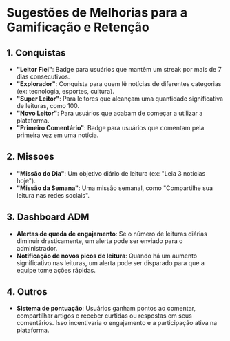 # Sugestões de Melhorias para a Gamificação e Retenção

## 1. **Conquistas**

- **"Leitor Fiel"**: Badge para usuários que mantêm um streak por mais de 7 dias consecutivos.
- **"Explorador"**: Conquista para quem lê notícias de diferentes categorias (ex: tecnologia, esportes, cultura).
- **"Super Leitor"**: Para leitores que alcançam uma quantidade significativa de leituras, como 100.
- **"Novo Leitor"**: Para usuários que acabam de começar a utilizar a plataforma.
- **"Primeiro Comentário"**: Badge para usuários que comentam pela primeira vez em uma notícia.

## 2. **Missoes**
- **"Missão do Dia"**: Um objetivo diário de leitura (ex: "Leia 3 notícias hoje").
- **"Missão da Semana"**: Uma missão semanal, como "Compartilhe sua leitura nas redes sociais".

## 3. **Dashboard ADM**
- **Alertas de queda de engajamento**: Se o número de leituras diárias diminuir drasticamente, um alerta pode ser enviado para o administrador.
- **Notificação de novos picos de leitura**: Quando há um aumento significativo nas leituras, um alerta pode ser disparado para que a equipe tome ações rápidas.

## 4. **Outros**
- **Sistema de pontuação**: Usuários ganham pontos ao comentar, compartilhar artigos e receber curtidas ou respostas em seus comentários. Isso incentivaria o engajamento e a participação ativa na plataforma.

